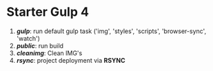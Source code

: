 <h1>Starter Gulp 4</h1>

<ol>
	<li><strong title="gulp task"><em>gulp</em></strong>: run default gulp task ('img', 'styles', 'scripts', 'browser-sync', 'watch')</li>
	<li><strong title="build task"><em>public</em></strong>: run build</li>
	<li><strong title="cleanimg task"><em>cleanimg</em></strong>: Clean IMG's</li>
	<li><strong title="rsync task"><em>rsync</em></strong>: project deployment via <strong>RSYNC</strong></li>
</ol>


